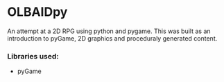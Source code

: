 # OLBAIDpy
An attempt at a 2D RPG using python and pygame. This was built as an introduction to pyGame, 2D graphics
and proceduraly generated content.

### Libraries used:
- pyGame
